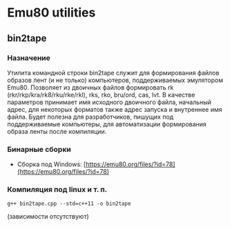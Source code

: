 # Emu80 utilities

## bin2tape

### Назначение
Утилита командной строки bin2tape служит для формирования файлов образов лент (и не только) компьютеров, поддерживаемых эмулятором Emu80. Позволяет из двоичных файлов формировать rk (rkr/rkp/kra/rk8/rku/rke/rkl), rks, rko, bru/ord, cas, lvt. В качестве параметров принимает имя исходного двоичного файла, начальный адрес, для некоторых форматов также адрес запуска и внутреннее имя файла. Будет полезна для разработчиков, пишущих под поддерживаемые компьютеры, для автоматизации формирования образа ленты после компиляции.

### Бинарные сборки
* Сборка под Windows: [https://emu80.org/files/?id=78](https://emu80.org/files/?id=78)

### Компиляция под linux и т. п.
    g++ bin2tape.cpp --std=c++11 -o bin2tape
(зависимости отсутствуют)
